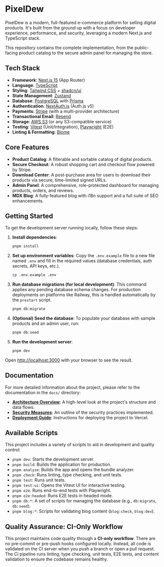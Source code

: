 # PixelDew

PixelDew is a modern, full-featured e-commerce platform for selling digital products. It's built from the ground up with a focus on developer experience, performance, and security, leveraging a modern Next.js and TypeScript stack.

This repository contains the complete implementation, from the public-facing product catalog to the secure admin panel for managing the store.

## Tech Stack

- **Framework**: [Next.js 15](https://nextjs.org/) (App Router)
- **Language**: [TypeScript](https://www.typescriptlang.org/)
- **Styling**: [Tailwind CSS](https://tailwindcss.com/) + [shadcn/ui](https://ui.shadcn.com/)
- **State Management**: [Zustand](https://zustand-demo.pmnd.rs/)
- **Database**: [PostgreSQL](https://www.postgresql.org/) with [Prisma](https://www.prisma.io/)
- **Authentication**: [NextAuth.js](https://next-auth.js.org/) (Auth.js v5)
- **Payments**: [Stripe](https://stripe.com/) (with a multi-provider architecture)
- **Transactional Email**: [Resend](https://resend.com/)
- **Storage**: [AWS S3](https://aws.amazon.com/s3/) (or any S3-compatible service)
- **Testing**: [Vitest](https://vitest.dev/) (Unit/Integration), [Playwright](https://playwright.dev/) (E2E)
- **Linting & Formatting**: [Biome](https://biomejs.dev/)

## Core Features

-   **Product Catalog**: A filterable and sortable catalog of digital products.
-   **Secure Checkout**: A robust shopping cart and checkout flow powered by Stripe.
-   **Download Center**: A post-purchase area for users to download their products via secure, time-limited signed URLs.
-   **Admin Panel**: A comprehensive, role-protected dashboard for managing products, orders, and reviews.
-   **MDX Blog**: A fully-featured blog with i18n support and a full suite of SEO enhancements.

## Getting Started

To get the development server running locally, follow these steps:

1.  **Install dependencies**:
    ```bash
    pnpm install
    ```
2.  **Set up environment variables**:
    Copy the `.env.example` file to a new file named `.env` and fill in the required values (database credentials, auth secrets, API keys, etc.).
    ```bash
    cp .env.example .env
    ```
3.  **Run database migrations (for local development)**:
    This command applies any pending database schema changes. For production deployments on platforms like Railway, this is handled automatically by the `prestart` script.
    ```bash
    pnpm db:migrate
    ```
4.  **(Optional) Seed the database**:
    To populate your database with sample products and an admin user, run:
    ```bash
    pnpm db:seed
    ```
5.  **Run the development server**:
    ```bash
    pnpm dev
    ```

Open [http://localhost:3000](http://localhost:3000) with your browser to see the result.

## Documentation

For more detailed information about the project, please refer to the documentation in the `docs/` directory:

-   [**Architecture Overview**](./docs/ARCHITECTURE.md): A high-level look at the project's structure and data flows.
-   [**Security Measures**](./docs/SECURITY.md): An outline of the security practices implemented.
-   [**Deployment Guide**](./docs/DEPLOY.md): Instructions for deploying the project to Vercel.

## Available Scripts

This project includes a variety of scripts to aid in development and quality control:

-   `pnpm dev`: Starts the development server.
-   `pnpm build`: Builds the application for production.
-   `pnpm analyze`: Builds the app and opens the bundle analyzer.
-   `pnpm check`: Runs linting, type checking, and unit tests.
-   `pnpm test`: Runs unit tests.
-   `pnpm test:ui`: Opens the Vitest UI for interactive testing.
-   `pnpm e2e`: Runs end-to-end tests with Playwright.
-   `pnpm e2e:headed`: Runs E2E tests in headed mode.
-   `pnpm db:*`: A set of scripts for managing the database (e.g., `db:migrate`, `db:seed`).
-   `pnpm blog:*`: Scripts for validating blog content (`blog:check`, `blog:dev`).

## Quality Assurance: CI-Only Workflow

This project maintains code quality through a **CI-only workflow**. There are no pre-commit or pre-push hooks configured locally. Instead, all code is validated on the CI server when you push a branch or open a pull request. The CI pipeline runs linting, type checking, unit tests, E2E tests, and content validation to ensure the codebase remains healthy.